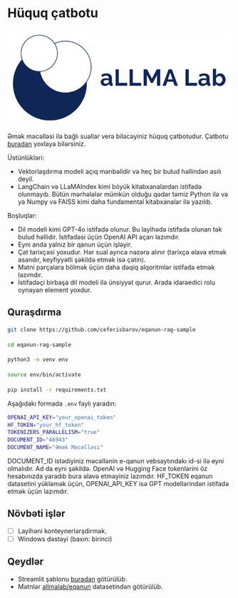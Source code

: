 # Hüquq çatbotu

![](allmalab.png)

Əmək məcəlləsi ilə bağlı suallar verə biləcəyiniz hüquq çatbotudur. Çatbotu [buradan](https://azerbaijanilawchatbot.streamlit.app/) yoxlaya bilərsiniz.

Üstünlükləri:
* Vektorlaşdırma modeli açıq mənbəlidir və heç bir bulud həllindən asılı deyil.
* LangChain və LLaMAIndex kimi böyük kitabxanalardan istifadə olunmayıb. Bütün mərhələlər mümkün olduğu qədər təmiz Python ilə və ya Numpy və FAISS kimi daha fundamental kitabxanalar ilə yazılıb.

Boşluqlar:
* Dil modeli kimi GPT-4o istifadə olunur. Bu layihədə istifadə olunan tək bulud həllidir. İstifadəsi üçün OpenAI API açarı lazımdır.
* Eyni anda yalnız bir qanun üçün işləyir.
* Çat tarixçəsi yoxudur. Hər sual ayrıca nəzərə alınır (tarixçə əlavə etmək asandır, keyfiyyətli şəkildə etmək isə çətin).
* Mətni parçalara bölmək üçün daha dəqiq alqoritmlər istifadə etmək lazımdır.
* İstifadəçi birbaşa dil modeli ilə ünsiyyət qurur. Arada idarəedici rolu oynayan element yoxdur.

## Quraşdırma

```sh
git clone https://github.com/ceferisbarov/eqanun-rag-sample

cd eqanun-rag-sample

python3 -m venv env

source env/bin/activate

pip install -r requirements.txt
```

Aşağıdakı formada `.env` faylı yaradın:
```sh
OPENAI_API_KEY="your_openai_token"
HF_TOKEN="your_hf_token"
TOKENIZERS_PARALLELISM="true"
DOCUMENT_ID="46943"
DOCUMENT_NAME="Əmək Məcəlləsi"
```
DOCUMENT_ID istədiyiniz məcəllənin e-qanun vebsaytındakı id-si ilə eyni olmalıdır. Ad da eyni şəkildə. OpenAI və Hugging Face tokenlərini öz hesabınızda yaradıb bura əlavə etməyiniz lazımdır. HF_TOKEN eqanun datasetini yükləmək üçün, OPENAI_API_KEY isə GPT modellərindən istifadə etmək üçün lazımdır.

## Növbəti işlər
- [ ] Layihəni konteynerlərşdirmək.
- [ ] Windows dəstəyi (baxın: birinci)

## Qeydlər
* Streamlit şablonu [buradan](https://github.com/streamlit/llm-examples/blob/main/Chatbot.py) götürülüb.
* Mətnlər [allmalab/eqanun](https://huggingface.co/datasets/allmalab/eqanun) datasetindən götürülüb.
